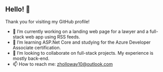 ## Hello! 👋

Thank you for visiting my GitHub profile! 

- 🔭 I’m currently working on a landing web page for a lawyer and a full-stack web app using RSS feeds.
- 🌱 I’m learning ASP.Net Core and studying for the Azure Developer Associate certification.
- 🤝 I’m looking to collaborate on full-stack projects. My experience is mostly back-end.
- 📫 How to reach me: zholloway10@outlook.com

<!--
**zachhollow/zachhollow** is a ✨ _special_ ✨ repository because its `README.md` (this file) appears on your GitHub profile.

Here are some ideas to get you started:

- 🔭 I’m currently working on ...
- 🌱 I’m currently learning ...
- 👯 I’m looking to collaborate on ...
- 🤔 I’m looking for help with ...
- 💬 Ask me about ...
- 📫 How to reach me: ...
- 😄 Pronouns: ...
- ⚡ Fun fact: ...
-->

